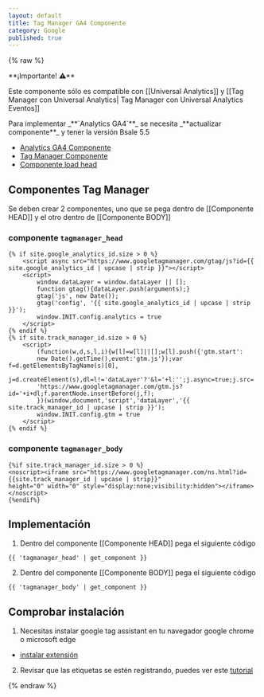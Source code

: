 ```yaml
---
layout: default
title: Tag Manager GA4 Componente
category: Google
published: true
---
```

{% raw %}

<div class="alert alert-warning" role="alert">
**¡Importante! ⚠**
<p>Este componente sólo es compatible con [[Universal Analytics]] y [[Tag Manager con Universal Analytics| Tag Manager con Universal Analytics Eventos]]</p>
<p>Para implementar _**`Analytics GA4`**_ se necesita _**actualizar componente**_ y tener la versión Bsale 5.5</p>

- [ Analytics GA4 Componente](../eventos/Analytics-GA4-componente)
- [ Tag Manager Componente ](../eventos/tag-manager-ga4-componente)
- [ Componente load head ](../componentes/load-json-Bsale#load-head-para-bsale-55)

</div>

## Componentes Tag Manager

Se deben crear 2 componentes, uno que se pega dentro de [[Componente HEAD]] y el otro dentro de [[Componente BODY]]

### componente `tagmanager_head`

```liquid
{% if site.google_analytics_id.size > 0 %}
    <script async src="https://www.googletagmanager.com/gtag/js?id={{ site.google_analytics_id | upcase | strip }}"></script>
    <script>
        window.dataLayer = window.dataLayer || [];
        function gtag(){dataLayer.push(arguments);}
        gtag('js', new Date());
        gtag('config', '{{ site.google_analytics_id | upcase | strip }}');
        window.INIT.config.analytics = true
    </script>
{% endif %}
{% if site.track_manager_id.size > 0 %}
    <script>
        (function(w,d,s,l,i){w[l]=w[l]||[];w[l].push({'gtm.start':
        new Date().getTime(),event:'gtm.js'});var f=d.getElementsByTagName(s)[0],
        j=d.createElement(s),dl=l!='dataLayer'?'&l='+l:'';j.async=true;j.src=
        'https://www.googletagmanager.com/gtm.js?id='+i+dl;f.parentNode.insertBefore(j,f);
        })(window,document,'script','dataLayer','{{ site.track_manager_id | upcase | strip }}');
        window.INIT.config.gtm = true
    </script>
{% endif %}
```
### componente `tagmanager_body`

```liquid
{%if site.track_manager_id.size > 0 %}
<noscript><iframe src="https://www.googletagmanager.com/ns.html?id={{site.track_manager_id | upcase | strip}}"
height="0" width="0" style="display:none;visibility:hidden"></iframe></noscript>
{%endif%}
```

## Implementación

1. Dentro del componente [[Componente HEAD]] pega el siguiente código 

```liquid
{{ 'tagmanager_head' | get_component }}
```

2. Dentro del componente [[Componente BODY]] pega el siguiente código

```liquid
{{ 'tagmanager_body' | get_component }}
```

## Comprobar instalación

1. Necesitas instalar google tag assistant en tu navegador google chrome o microsoft edge
- [instalar extensión](https://chrome.google.com/webstore/detail/tag-assistant-legacy-by-g/kejbdjndbnbjgmefkgdddjlbokphdefk?hl=es)

2. Revisar que las etiquetas se estén registrando, puedes ver este [tutorial](https://support.google.com/analytics/answer/1008083?hl=es)

{% endraw %}